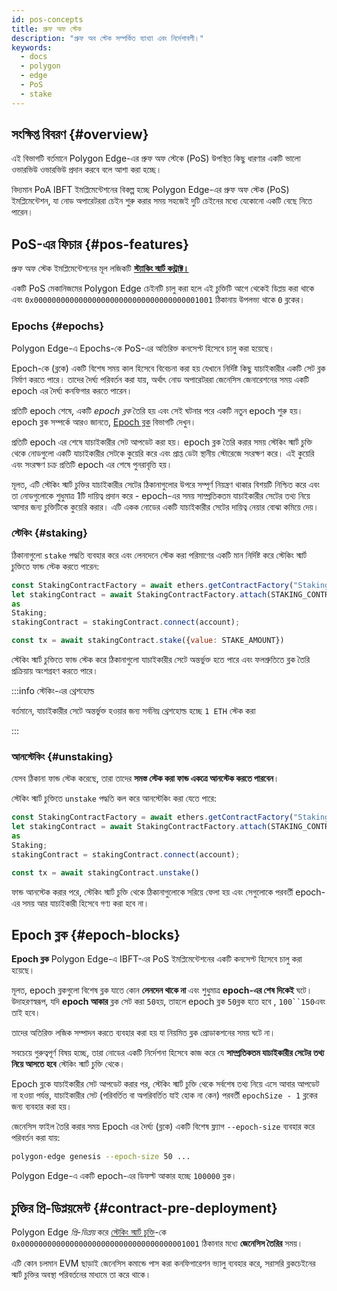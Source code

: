 ```yaml
---
id: pos-concepts
title: প্রুফ অফ স্টেক
description: "প্রুফ অব স্টেক সম্পর্কিত ব্যাখ্যা এবং নির্দেশাবলী।"
keywords:
  - docs
  - polygon
  - edge
  - PoS
  - stake
---
```


## সংক্ষিপ্ত বিবরণ {#overview}

এই বিভাগটি বর্তমানে Polygon Edge-এর প্রুফ অফ স্টেকে (PoS) উপস্থিত কিছু ধারণার একটি ভালো ওভারভিউ
ওভারভিউ প্রদান করবে বলে আশা করা হচ্ছে।

বিদ্যমান PoA IBFT ইমপ্লিমেন্টেশনের বিকল্প হচ্ছে Polygon Edge-এর প্রুফ অফ স্টেক (PoS) ইমপ্লিমেন্টেশন,
যা নোড অপারেটররা চেইন শুরু করার সময় সহজেই দুটি চেইনের মধ্যে যেকোনো একটি বেছে নিতে পারেন।

## PoS-এর ফিচার {#pos-features}

প্রুফ অফ স্টেক ইমপ্লিমেন্টেশনের মূল লজিকটি
**[স্ট্যাকিং স্মার্ট কন্ট্রাক্ট।](https://github.com/0xPolygon/staking-contracts/blob/main/contracts/Staking.sol)**

একটি PoS মেকানিজমের Polygon Edge চেইনটি চালু করা হলে এই চুক্তিটি আগে থেকেই ডিপ্লয় করা থাকে এবং `0x0000000000000000000000000000000000001001` ঠিকানায় উপলভ্য থাকে
`0` ব্লকের।

### Epochs {#epochs}

Polygon Edge-এ Epochs-কে PoS-এর অতিরিক্ত কনসেপ্ট হিসেবে চালু করা হয়েছে।

Epoch-কে (ব্লকে) একটি বিশেষ সময় কাল হিসেবে বিবেচনা করা হয় যেখানে নির্দিষ্ট কিছু যাচাইকারীর একটি সেট ব্লক নির্মাণ করতে পারে।
তাদের দৈর্ঘ্য পরিবর্তন করা যায়, অর্থাৎ নোড অপারেটররা জেনেসিস জেনারেশনের সময় একটি epoch এর দৈর্ঘ্য কনফিগার করতে পারেন।

প্রতিটি epoch শেষে, একটি _epoch ব্লক_ তৈরি হয় এবং সেই ঘটনার পরে একটি নতুন epoch শুরু হয়। epoch ব্লক সম্পর্কে
আরও জানতে, [Epoch ব্লক](/docs/edge/consensus/pos-concepts#epoch-blocks) বিভাগটি দেখুন।

প্রতিটি epoch এর শেষে যাচাইকারীর সেট আপডেট করা হয়। epoch ব্লক তৈরি করার সময় স্টেকিং স্মার্ট চুক্তি থেকে নোডগুলো
একটি যাচাইকারীর সেটকে কুয়েরি করে এবং প্রাপ্ত ডেটা স্থানীয় স্টোরেজে সংরক্ষণ করে। এই কুয়েরি এবং সংরক্ষণ চক্র প্রতিটি epoch এর শেষে পুনরাবৃত্তি হয়।

মূলত, এটি স্টেকিং স্মার্ট চুক্তির যাচাইকারীর সেটের ঠিকানাগুলোর উপরে সম্পূর্ণ নিয়ন্ত্রণ থাকার বিশয়টি নিশ্চিত করে এবং
তা নোডগুলোকে শুধুমাত্র 1টি দায়িত্ব প্রদান করে - epoch-এর সময় সাম্প্রতিকতম যাচাইকারীর সেটের তথ্য নিয়ে আসার জন্য
চুক্তিটিকে কুয়েরি করার। এটি একক নোডের একটি যাচাইকারীর সেটের দায়িত্ব নেয়ার বোঝা কমিয়ে দেয়।

### স্টেকিং {#staking}

ঠিকানাগুলো `stake` পদ্ধতি ব্যবহার করে এবং লেনদেনে স্টেক করা পরিমাণের একটি মান নির্দিষ্ট করে
স্টেকিং স্মার্ট চুক্তিতে ফান্ড স্টেক করতে পারেন:

````js
const StakingContractFactory = await ethers.getContractFactory("Staking");
let stakingContract = await StakingContractFactory.attach(STAKING_CONTRACT_ADDRESS)
as
Staking;
stakingContract = stakingContract.connect(account);

const tx = await stakingContract.stake({value: STAKE_AMOUNT})
````

স্টেকিং স্মার্ট চুক্তিতে ফান্ড স্টেক করে ঠিকানাগুলো যাচাইকারীর সেটে অন্তর্ভুক্ত হতে পারে এবং ফলশ্রুতিতে
ব্লক তৈরি প্রক্রিয়ায় অংশগ্রহণ করতে পারে।

:::info স্টেকিং-এর থ্রেশহোল্ড

বর্তমানে, যাচাইকারীর সেটে অন্তর্ভুক্ত হওয়ার জন্য সর্বনিম্ন থ্রেশহোল্ড হচ্ছে `1 ETH` স্টেক করা

:::

### আনস্টেকিং {#unstaking}

যেসব ঠিকানা ফান্ড স্টেক করেছে, তারা তাদের **সমস্ত স্টেক করা ফান্ড একত্রে আনস্টেক করতে পারবেন**।

স্টেকিং স্মার্ট চুক্তিতে `unstake` পদ্ধতি কল করে আনস্টেকিং করা যেতে পারে:

````js
const StakingContractFactory = await ethers.getContractFactory("Staking");
let stakingContract = await StakingContractFactory.attach(STAKING_CONTRACT_ADDRESS)
as
Staking;
stakingContract = stakingContract.connect(account);

const tx = await stakingContract.unstake()
````

ফান্ড আনস্টেক করার পরে, স্টেকিং স্মার্ট চুক্তি থেকে ঠিকানাগুলোকে সরিয়ে ফেলা হয় এবং সেগুলোকে
পরবর্তী epoch-এর সময় আর যাচাইকারী হিসেবে গণ্য করা হবে না।

## Epoch ব্লক {#epoch-blocks}

**Epoch ব্লক** Polygon Edge-এ IBFT-এর PoS ইমপ্লিমেন্টেশনের একটি কনসেপ্ট হিসেবে চালু করা হয়েছে।

মূলত, epoch ব্লকগুলো বিশেষ ব্লক যাতে কোন **লেনদেন থাকে না** এবং শুধুমাত্র **epoch-এর শেষ দিকেই** ঘটে। উদাহরণস্বরূপ, যদি **epoch আকার** ব্লক সেট করা `50`হয়, তাহলে epoch ব্লক `50`ব্লক হতে হবে , `100``150`এবং তাই হবে।

তাদের অতিরিক্ত লজিক সম্পাদন করতে ব্যবহার করা হয় যা নিয়মিত ব্লক প্রোডাকশনের সময় ঘটে না।

সবচেয়ে গুরুত্বপূর্ণ বিষয় হচ্ছে, তারা নোডের একটি নির্দেশনা হিসেবে কাজ করে যে **সাম্প্রতিকতম যাচাইকারীর সেটের তথ্য নিয়ে আসতে হবে**
স্টেকিং স্মার্ট চুক্তি থেকে।

Epoch ব্লকে যাচাইকারীর সেট আপডেট করার পর, স্টেকিং স্মার্ট চুক্তি থেকে সর্বশেষ তথ্য নিয়ে এসে আবার আপডেট না হওয়া পর্যন্ত, যাচাইকারীর সেট (পরিবর্তিত বা অপরিবর্তিত যাই হোক না কেন) পরবর্তী `epochSize - 1` ব্লকের জন্য
ব্যবহার করা হয়।

জেনেসিস ফাইল তৈরি করার সময় Epoch এর দৈর্ঘ্য (ব্লকে) একটি বিশেষ ফ্ল্যাগ `--epoch-size` ব্যবহার করে পরিবর্তন করা যায়:

```bash
polygon-edge genesis --epoch-size 50 ...
```

Polygon Edge-এ একটি epoch-এর ডিফল্ট আকার হচ্ছে `100000` ব্লক।

## চুক্তির প্রি-ডিপ্লয়মেন্ট {#contract-pre-deployment}

Polygon Edge _প্রি-ডিপ্লয়_ করে
[স্টেকিং স্মার্ট চুক্তি](https://github.com/0xPolygon/staking-contracts/blob/main/contracts/Staking.sol)-কে
`0x0000000000000000000000000000000000001001` ঠিকানার মধ্যে **জেনেসিস তৈরির** সময়।

এটি কোন চলমান EVM ছাড়াই জেনেসিস কমান্ডে পাস করা কনফিগারেশন ভ্যালু ব্যবহার করে, সরাসরি ব্লকচেইনের স্মার্ট চুক্তির অবস্থা
পরিবর্তনের মাধ্যমে তা করে থাকে।

